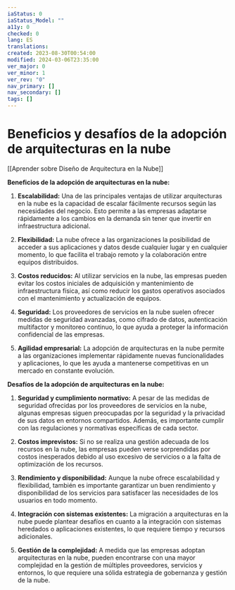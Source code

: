 ```yaml
---
iaStatus: 0
iaStatus_Model: ""
a11y: 0
checked: 0
lang: ES
translations: 
created: 2023-08-30T00:54:00
modified: 2024-03-06T23:35:00
ver_major: 0
ver_minor: 1
ver_rev: "0"
nav_primary: []
nav_secondary: []
tags: []
---
```

# Beneficios y desafíos de la adopción de arquitecturas en la nube

[[Aprender sobre Diseño de Arquitectura en la Nube]]

**Beneficios de la adopción de arquitecturas en la nube:**

1. **Escalabilidad:** Una de las principales ventajas de utilizar arquitecturas en la nube es la capacidad de escalar fácilmente recursos según las necesidades del negocio. Esto permite a las empresas adaptarse rápidamente a los cambios en la demanda sin tener que invertir en infraestructura adicional.

2. **Flexibilidad:** La nube ofrece a las organizaciones la posibilidad de acceder a sus aplicaciones y datos desde cualquier lugar y en cualquier momento, lo que facilita el trabajo remoto y la colaboración entre equipos distribuidos.

3. **Costos reducidos:** Al utilizar servicios en la nube, las empresas pueden evitar los costos iniciales de adquisición y mantenimiento de infraestructura física, así como reducir los gastos operativos asociados con el mantenimiento y actualización de equipos.

4. **Seguridad:** Los proveedores de servicios en la nube suelen ofrecer medidas de seguridad avanzadas, como cifrado de datos, autenticación multifactor y monitoreo continuo, lo que ayuda a proteger la información confidencial de las empresas.

5. **Agilidad empresarial:** La adopción de arquitecturas en la nube permite a las organizaciones implementar rápidamente nuevas funcionalidades y aplicaciones, lo que les ayuda a mantenerse competitivas en un mercado en constante evolución.

**Desafíos de la adopción de arquitecturas en la nube:**

1. **Seguridad y cumplimiento normativo:** A pesar de las medidas de seguridad ofrecidas por los proveedores de servicios en la nube, algunas empresas siguen preocupadas por la seguridad y la privacidad de sus datos en entornos compartidos. Además, es importante cumplir con las regulaciones y normativas específicas de cada sector.

2. **Costos imprevistos:** Si no se realiza una gestión adecuada de los recursos en la nube, las empresas pueden verse sorprendidas por costos inesperados debido al uso excesivo de servicios o a la falta de optimización de los recursos.

3. **Rendimiento y disponibilidad:** Aunque la nube ofrece escalabilidad y flexibilidad, también es importante garantizar un buen rendimiento y disponibilidad de los servicios para satisfacer las necesidades de los usuarios en todo momento.

4. **Integración con sistemas existentes:** La migración a arquitecturas en la nube puede plantear desafíos en cuanto a la integración con sistemas heredados o aplicaciones existentes, lo que requiere tiempo y recursos adicionales.

5. **Gestión de la complejidad:** A medida que las empresas adoptan arquitecturas en la nube, pueden encontrarse con una mayor complejidad en la gestión de múltiples proveedores, servicios y entornos, lo que requiere una sólida estrategia de gobernanza y gestión de la nube.
